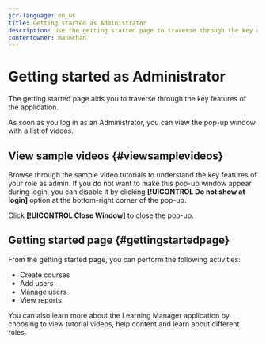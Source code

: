 ```yaml
---
jcr-language: en_us
title: Getting started as Administrator
description: Use the getting started page to traverse through the key admin features of Adobe Learning Manager.
contentowner: manochan
---
```



# Getting started as Administrator

The getting started page aids you to traverse through the key features of the application.

As soon as you log in as an Administrator, you can view the pop-up window with a list of videos.

## View sample videos {#viewsamplevideos}

Browse through the sample video tutorials to understand the key features of your role as admin. If you do not want to make this pop-up window appear during login, you can disable it by clicking **[!UICONTROL Do not show at login]** option at the bottom-right corner of the pop-up.

Click **[!UICONTROL Close Window]** to close the pop-up.

<!--![](assets/welcome-videos-e1439961904106.png)-->

## Getting started page {#gettingstartedpage}

From the getting started page, you can perform the following activities:

* Create courses
* Add users
* Manage users
* View reports

You can also learn more about the Learning Manager application by choosing to view tutorial videos, help content and learn about different roles.

<!--![](assets/admin-landing-page-300x204.png)-->
